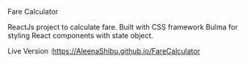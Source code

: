 

Fare Calculator
 
 
 ReactJs project to calculate fare. Built with CSS framework  Bulma for styling
 React components with state object. 

Live Version :https://AleenaShibu.github.io/FareCalculator
